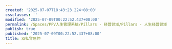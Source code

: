```yaml
---
created: '2025-07-07T18:43:23.224+08:00'
cssclasses: ''
modified: '2025-07-09T00:22:52.437+08:00'
permalink: /Spaces/PPV人生管理系统/Pillars - 经营领域/Pillars - 人生经营领域/运动/增肌减脂计划/力量训练动作库/双杠臂屈伸.md
publish: true
published: '2025-07-09T00:22:52.437+08:00'
title: 双杠臂屈伸
---
```

